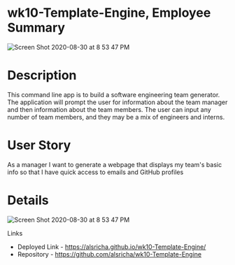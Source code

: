 # wk10-Template-Engine, Employee Summary

![Screen Shot 2020-08-30 at 8 53 47 PM](https://user-images.githubusercontent.com/64692833/91678627-48618000-eb03-11ea-835b-8be9b0c3651e.png)

# Description

This command line app is to build a software engineering team generator. The application will prompt the user for information about the team manager and then information about the team members. The user can input any number of team members, and they may be a mix of engineers and interns.

# User Story

As a manager I want to generate a webpage that displays my team's basic info so that I have quick access to emails and GitHub profiles

# Details

![Screen Shot 2020-08-30 at 8 53 47 PM](https://user-images.githubusercontent.com/64692833/91678789-b312bb80-eb03-11ea-8ebc-601ac08fb500.png)

Links

* Deployed Link - https://alsricha.github.io/wk10-Template-Engine/
* Repository - https://github.com/alsricha/wk10-Template-Engine
